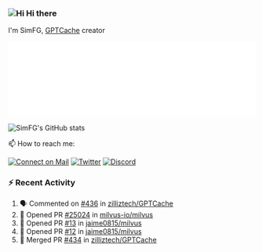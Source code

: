 ### <img src='https://qpluspicture.oss-cn-beijing.aliyuncs.com/6LjjQA/Hi.gif' alt='Hi' width="24"/> Hi there

I'm SimFG, [GPTCache](https://github.com/zilliztech/GPTCache) creator

![Metrics 👋](/metrics.plugin.followup.user.svg)

![SimFG's GitHub stats](https://github-readme-stats.vercel.app/api?username=SimFG&show_icons=true&theme=radical&count_private=true)

📫 How to reach me:

[![Connect on Mail](https://img.shields.io/badge/Ask%20me-anything-1abc9c.svg)](mailto:1142838399@qq.com)
[![Twitter](https://img.shields.io/twitter/follow/FogSim?style=social)](https://twitter.com/FogSim)
[![Discord](https://img.shields.io/discord/1092648432495251507?label=Discord&logo=discord)](https://discord.gg/Q8C6WEjSWV)

### :zap: Recent Activity

<!--START_SECTION:activity-->
1. 🗣 Commented on [#436](https://github.com/zilliztech/GPTCache/issues/436) in [zilliztech/GPTCache](https://github.com/zilliztech/GPTCache)
2. 💪 Opened PR [#25024](https://github.com/milvus-io/milvus/pull/25024) in [milvus-io/milvus](https://github.com/milvus-io/milvus)
3. 💪 Opened PR [#13](https://github.com/jaime0815/milvus/pull/13) in [jaime0815/milvus](https://github.com/jaime0815/milvus)
4. 💪 Opened PR [#12](https://github.com/jaime0815/milvus/pull/12) in [jaime0815/milvus](https://github.com/jaime0815/milvus)
5. 🎉 Merged PR [#434](https://github.com/zilliztech/GPTCache/pull/434) in [zilliztech/GPTCache](https://github.com/zilliztech/GPTCache)
<!--END_SECTION:activity-->


